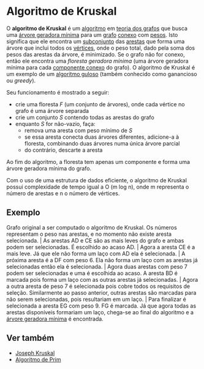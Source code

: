 # Algoritmo de Kruskal

O **algoritmo de Kruskal** é um [algoritmo]() em [teoria dos grafos]() que busca uma [árvore geradora mínima]() para um [grafo]() [conexo]() com [pesos](). Isto significa que ele encontra um [subconjunto]() das [arestas]() que forma uma árvore que inclui todos os [vértices](), onde o peso total, dado pela soma dos pesos das arestas da árvore, é minimizado. Se o grafo não for conexo, então ele encontra uma _floresta geradora mínima_ (uma árvore geradora mínima para cada [componente conexo]() do grafo). O algoritmo de Kruskal é um exemplo de um [algoritmo guloso]() (também conhecido como ganancioso ou _greedy_).

Seu funcionamento é mostrado a seguir:

*   crie uma floresta _F_ (um conjunto de árvores), onde cada vértice no grafo é uma árvore separada
*   crie um conjunto _S_ contendo todas as arestas do grafo
*   enquanto _S_ for não-vazio, faça:
    *   remova uma aresta com peso mínimo de _S_
    *   se essa aresta conecta duas árvores diferentes, adicione-a à floresta, combinando duas árvores numa única árvore parcial
    *   do contrário, descarte a aresta

Ao fim do algoritmo, a floresta tem apenas um componente e forma uma árvore geradora mínima do grafo.

Com o uso de uma estrutura de dados eficiente, o algoritmo de Kruskal possui complexidade de tempo igual a O (m log n), onde m representa o número de arestas e n o número de vértices.

## Exemplo

Grafo original a ser computado o algoritmo de Kruskal. Os números representam o peso nas arestas, e no momento não existe aresta selecionada. |
 As arestas AD e CE são as mais leves do grafo e ambas podem ser selecionadas. É escolhido ao acaso AD. |
 Agora a aresta CE é a mais leve. Já que ele não forma um laço com AD ela é selecionada. |
 A próxima aresta é a DF com peso 6. Ela não forma um laço com as arestas já selecionadas então ela é selecionada. |
 Agora duas arestas com peso 7 podem ser selecionadas e uma é escolhida ao acaso. A aresta BD é marcada pois forma um laço com as outras arestas já selecionadas. |
 Agora a outra aresta de peso 7 é selecionada pois cobre todos os requisitos de seleção. Similarmente ao passo anterior, outras arestas são marcadas para não serem selecionadas, pois resultariam em um laço. |
 Para finalizar é selecionada a aresta EG com peso 9. FG é marcada. Já que agora todas as arestas disponíveis formariam um laço, chega-se ao final do algoritmo e a [árvore geradora mínima]() é encontrada.

## Ver também

*   [Joseph Kruskal]()
*   [Algoritmo de Prim]()

